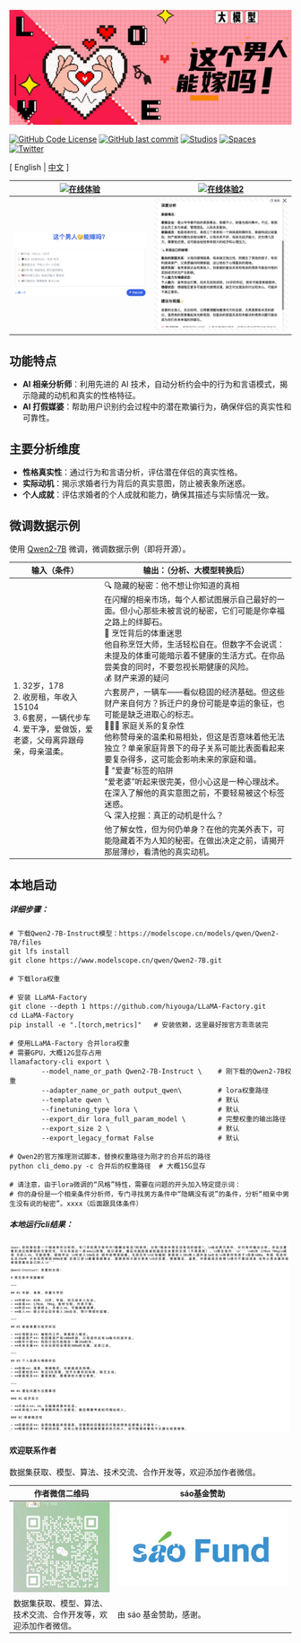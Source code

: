 ![# MarryWise](assets/这个男人能嫁吗.jpg)
<!-- <img src="assets/这个男人能嫁吗.jpg" width="900" alt="# MarryWise"> -->

<!-- [![GitHub Repo stars](https://img.shields.io/github/stars/saofund/marrywise-llm?style=social)](https://github.com/saofund/marrywise-llm/stargazers) -->
[![GitHub Code License](https://img.shields.io/github/license/saofund/marrywise-llm)](LICENSE)
[![GitHub last commit](https://img.shields.io/github/last-commit/saofund/marrywise-llm)](https://github.com/saofund/marrywise-llm/commits/main)
[![Studios](https://img.shields.io/badge/ModelScope-Open%20in%20ModelScope-blue)](https://modelscope.cn/models/qwen/Qwen2-7B)
[![Spaces](https://img.shields.io/badge/🤗-Open%20in%20huggingface-blue)](https://huggingface.co/saofund/marrywise-7b-lora)
[![Twitter](https://img.shields.io/twitter/follow/sáofund)](https://x.com/976582772Wyt)

\[ English | [中文](README_zh.md) \]

<!-- **MarryWise: AI驱动的相亲分析工具** -->


| [![在线体验](https://img.shields.io/badge/在线地址-这个男人能嫁吗.com-blue)](https://xn--ciqpnj1l70hxw9az0oyqy.com/) | [![在线体验2](https://img.shields.io/badge/在线地址2-访问-blue)](https://can-he-marry.com/) |
|---|---|
| [![Product 1](assets/product1.png)](https://can-he-marry.com/) | [![Product 2](assets/product3.png)](https://can-he-marry.com/) |


## 功能特点

- **AI 相亲分析师**：利用先进的 AI 技术，自动分析约会中的行为和言语模式，揭示隐藏的动机和真实的性格特征。
- **AI 打假媒婆**：帮助用户识别约会过程中的潜在欺骗行为，确保伴侣的真实性和可靠性。

## 主要分析维度

- **性格真实性**：通过行为和言语分析，评估潜在伴侣的真实性格。
- **实际动机**：揭示求婚者行为背后的真实意图，防止被表象所迷惑。
- **个人成就**：评估求婚者的个人成就和能力，确保其描述与实际情况一致。


## 微调数据示例
使用 [Qwen2-7B](https://qwen.readthedocs.io/en/latest/getting_started/quickstart.html) 微调，微调数据示例（即将开源）。


| 输入（条件）                                                                                                                     | 输出：（分析、大模型转换后）                                                                                                                                                                                                                                                                                                                                                                                                                                                                                                                                                                                                                                                                                                                                                                                                                                                                                                             |
| -------------------------------------------------------------------------------------------------------------------------------- | ---------------------------------------------------------------------------------------------------------------------------------------------------------------------------------------------------------------------------------------------------------------------------------------------------------------------------------------------------------------------------------------------------------------------------------------------------------------------------------------------------------------------------------------------------------------------------------------------------------------------------------------------------------------------------------------------------------------------------------------------------------------------------------------------------------------------------------------------------------------------------------------------------------------------------------------- |
| 1. 32岁，178  <br> 2. 收房租，年收入15104  <br> 3. 6套房，一辆代步车  <br> 4. 爱干净，爱做饭，爱老婆，父母离异跟母亲，母亲温柔。 | 🔍 隐藏的秘密：他不想让你知道的真相 <br> 在闪耀的相亲市场，每个人都试图展示自己最好的一面。但小心那些未被言说的秘密，它们可能是你幸福之路上的绊脚石。 <br> 🍳 烹饪背后的体重迷思 <br> 他自称烹饪大师，生活轻松自在。但数字不会说谎：未提及的体重可能暗示着不健康的生活方式。在你品尝美食的同时，不要忽视长期健康的风险。 <br> 💰 财产来源的疑问 <br> 六套房产，一辆车——看似稳固的经济基础。但这些财产来自何方？拆迁户的身份可能是幸运的象征，也可能是缺乏进取心的标志。 <br> 👨‍👩‍👦 家庭关系的复杂性 <br> 他称赞母亲的温柔和易相处，但这是否意味着他无法独立？单亲家庭背景下的母子关系可能比表面看起来要复杂得多，这可能会影响未来的家庭和谐。 <br> 💍 “爱妻”标签的陷阱 <br> “爱老婆”听起来很完美，但小心这是一种心理战术。在深入了解他的真实意图之前，不要轻易被这个标签迷惑。 <br> 🔍 深入挖掘：真正的动机是什么？ <br> 他了解女性，但为何仍单身？在他的完美外表下，可能隐藏着不为人知的秘密。在做出决定之前，请揭开那层薄纱，看清他的真实动机。 |


## 本地启动

##### 详细步骤：

```shell
# 下载Qwen2-7B-Instruct模型：https://modelscope.cn/models/qwen/Qwen2-7B/files
git lfs install
git clone https://www.modelscope.cn/qwen/Qwen2-7B.git

# 下载lora权重

# 安装 LLaMA-Factory
git clone --depth 1 https://github.com/hiyouga/LLaMA-Factory.git    
cd LLaMA-Factory
pip install -e ".[torch,metrics]"   # 安装依赖，这里最好按官方乖乖装完

# 使用LLaMA-Factory 合并lora权重
# 需要GPU，大概12G显存占用
llamafactory-cli export \
        --model_name_or_path Qwen2-7B-Instruct \    # 刚下载的Qwen2-7B权重
        --adapter_name_or_path output_qwen\         # lora权重路径
        --template qwen \                           # 默认
        --finetuning_type lora \                    # 默认
        --export_dir lora_full_param_model \        # 完整权重的输出路径
        --export_size 2 \                           # 默认
        --export_legacy_format False                # 默认

# Qwen2的官方推理测试脚本，替换权重路径为刚才的合并后的路径
python cli_demo.py -c 合并后的权重路径  # 大概15G显存

# 请注意，由于lora微调的“风格”特性，需要在问题的开头加入特定提示词：
# 你的身份是一个相亲条件分析师，专门寻找男方条件中“隐瞒没有说”的条件，分析“相亲中男生没有说的秘密”。xxxx（后面跟具体条件）

```


##### 本地运行cli结果：
<img src="assets/sft_demo.png" width="500" alt="CLI Result">


#### 欢迎联系作者

数据集获取、模型、算法、技术交流、合作开发等，欢迎添加作者微信。

| 作者微信二维码 | sáo基金赞助 |
|---|---|
| ![作者的微信二维码](assets/Wechat.jpeg) | ![sáo基金标志](assets/saofund2.png) |
| 数据集获取、模型、算法、技术交流、合作开发等，欢迎添加作者微信。 | 由 sáo 基金赞助，感谢。 |

